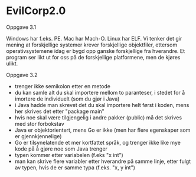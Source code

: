 # EvilCorp2.0

Oppgave 3.1

Windows har f.eks. PE. Mac har Mach-O. Linux har ELF.
Vi tenker det gir mening at forskjellige systemer krever forskjellige objektfiler, ettersom operativsystemene idag er bygd opp ganske forskjellige fra hverandre. Et program ser likt ut for oss på de forskjellige platformene, men de kjøres ulikt. 

Oppgave 3.2

- trenger ikke semikolon etter en metode
- du kan samle alt du skal importere mellom to paranteser, i stedet for å imortere de individuelt (som du gjør i Java)
- i Java hadde man skrevet det du skal importere helt først i koden, mens her skrives det etter "package main"
- hvis noe skal være tilgjengelig i andre pakker (public) må det skrives med stor forbokstav
- Java er objektorientert, mens Go er ikke (men har flere egenskaper som er gjennkjennelige)
- Go er tilsynelatende et mer kortfattet språk, og trenger ikke like mye kode på å gjøre noe som Java trenger
- typen kommer etter variabelen (f.eks "x int")
- man kan skrive flere variabler etter hverandre på samme linje, etter fulgt av typen, hvis de er samme typa (f.eks. "x, y int")
